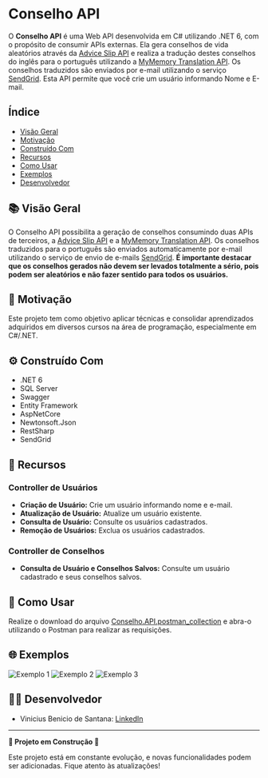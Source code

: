 # Conselho API

O **Conselho API** é uma Web API desenvolvida em C# utilizando .NET 6, com o propósito de consumir APIs externas. Ela gera conselhos de vida aleatórios através da [Advice Slip API](https://api.adviceslip.com/) e realiza a tradução destes conselhos do inglês para o português utilizando a [MyMemory Translation API](https://mymemory.translated.net/doc/spec.php). Os conselhos traduzidos são enviados por e-mail utilizando o serviço [SendGrid](https://sendgrid.com/). Esta API permite que você crie um usuário informando Nome e E-mail.

## Índice

- [Visão Geral](#visão-geral)
- [Motivação](#motivação)
- [Construído Com](#construído-com)
- [Recursos](#recursos)
- [Como Usar](#como-usar)
- [Exemplos](#exemplos)
- [Desenvolvedor](#desenvolvedor)

## 📚 Visão Geral

O Conselho API possibilita a geração de conselhos consumindo duas APIs de terceiros, a [Advice Slip API](https://api.adviceslip.com/) e a [MyMemory Translation API](https://mymemory.translated.net/doc/spec.php). Os conselhos traduzidos para o português são enviados automaticamente por e-mail utilizando o serviço de envio de e-mails [SendGrid](https://sendgrid.com/). **É importante destacar que os conselhos gerados não devem ser levados totalmente a sério, pois podem ser aleatórios e não fazer sentido para todos os usuários.**

## 🚀 Motivação

Este projeto tem como objetivo aplicar técnicas e consolidar aprendizados adquiridos em diversos cursos na área de programação, especialmente em C#/.NET.

## ⚙️ Construído Com

- .NET 6
- SQL Server
- Swagger
- Entity Framework
- AspNetCore
- Newtonsoft.Json
- RestSharp
- SendGrid

## 🔧 Recursos

### Controller de Usuários

- **Criação de Usuário:** Crie um usuário informando nome e e-mail.
- **Atualização de Usuário:** Atualize um usuário existente.
- **Consulta de Usuário:** Consulte os usuários cadastrados.
- **Remoção de Usuários:** Exclua os usuários cadastrados.

### Controller de Conselhos

- **Consulta de Usuário e Conselhos Salvos:** Consulte um usuário cadastrado e seus conselhos salvos.

## 📝 Como Usar

Realize o download do arquivo [Conselho.API.postman_collection](https://github.com/viniciusbenicio/Conselho.API/blob/main/Conselho.API.postman_collection.json) e abra-o utilizando o Postman para realizar as requisições.

## 🌐 Exemplos

![Exemplo 1](link-da-imagem-1)
![Exemplo 2](link-da-imagem-2)
![Exemplo 3](link-da-imagem-3)

## 👨‍💻 Desenvolvedor

- Vinicius Benicio de Santana: [LinkedIn](https://www.linkedin.com/in/viniciusbenicio/)

---

**🚧 Projeto em Construção 🚧**

Este projeto está em constante evolução, e novas funcionalidades podem ser adicionadas. Fique atento às atualizações!
